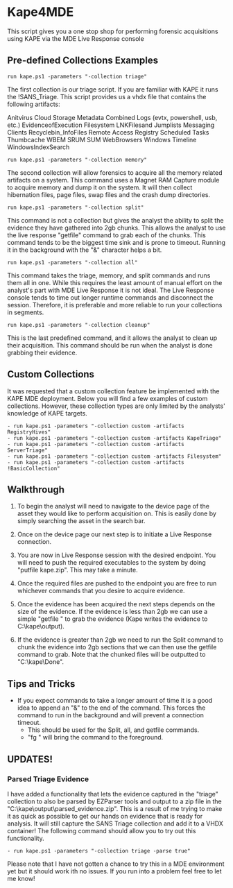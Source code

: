# Kape4MDE

This script gives you a one stop shop for performing forensic acquisitions using KAPE via the MDE Live Response console

## Pre-defined Collections Examples 

    run kape.ps1 -parameters "-collection triage" 

The first collection is our triage script. If you are familiar with KAPE it runs the !SANS_Triage. This script provides us a vhdx file that contains the following artifacts: 

Anitvirus 
Cloud Storage Metadata 
Combined Logs (evtx, powershell, usb, etc.) 
EvidenceofExecution 
Filesystem 
LNKFilesand Jumplists 
Messaging Clients 
Recyclebin_InfoFiles 
Remote Access 
Registry 
Scheduled Tasks 
Thumbcache 
WBEM 
SRUM 
SUM 
WebBrowsers 
Windows Timeline 
WindowsIndexSearch 

    run kape.ps1 -parameters "-collection memory" 

The second collection will allow forensics to acquire all the memory related artifacts on a system. This command uses a Magnet RAM Capture module to acquire memory and dump it on the system. It will then collect hibernation files, page files, swap files and the crash dump directories. 

    run kape.ps1 -parameters "-collection split" 

This command is not a collection but gives the analyst the ability to split the evidence they have gathered into 2gb chunks. This allows the analyst to use the live response "getfile" command to grab each of the chunks. This command tends to be the biggest time sink and is prone to timeout. Running it in the background with the "&" character helps a bit. 

    run kape.ps1 -parameters "-collection all" 

This command takes the triage, memory, and split commands and runs them all in one. While this requires the least amount of manual effort on the analyst's part with MDE Live Response it is not ideal. The Live Response console tends to time out longer runtime commands and disconnect the session. Therefore, it is preferable and more reliable to run your collections in segments. 

    run kape.ps1 -parameters "-collection cleanup" 

This is the last predefined command, and it allows the analyst to clean up their acquisition. This command should be run when the analyst is done grabbing their evidence. 

 

## Custom Collections 

It was requested that a custom collection feature be implemented with the KAPE MDE deployment. Below you will find a few examples of custom collections. However, these collection types are only limited by the analysts' knowledge of KAPE targets.  

    - run kape.ps1 -parameters "-collection custom -artifacts RegistryHives" 
    - run kape.ps1 -parameters "-collection custom -artifacts KapeTriage" 
    - run kape.ps1 -parameters "-collection custom -artifacts ServerTriage" 
    - run kape.ps1 -parameters "-collection custom -artifacts Filesystem" 
    - run kape.ps1 -parameters "-collection custom -artifacts !BasicCollection" 

## Walkthrough 

1. To begin the analyst will need to navigate to the device page of the asset they would like to perform acquisition on. This is easily done by simply searching the asset in the search bar.
   
2. Once on the device page our next step is to initiate a Live Response connection.
   
3. You are now in Live Response session with the desired endpoint. You will need to push the required executables to the system by doing "putfile kape.zip". This may take a minute. 
   
4. Once the required files are pushed to the endpoint you are free to run whichever commands that you desire to acquire evidence. 
   
5. Once the evidence has been acquired the next steps depends on the size of the evidence. If the evidence is less than 2gb we can use a simple "getfile <evidence file name>" to grab the evidence (Kape writes the evidence to C:\kape\output). 

6. If the evidence is greater than 2gb we need to run the Split command to chunk the evidence into 2gb sections that we can then use the getfile command to grab. Note that the chunked files will be outputted to "C:\kape\Done".  
 

## Tips and Tricks 

- If you expect commands to take a longer amount of time it is a good idea to append an "&" to the end of the command. This forces the command to run in the background and will prevent a connection timeout. 
    - This should be used for the Split, all, and getfile commands. 
    - "fg <action GUID>" will bring the command to the foreground. 

## UPDATES!

### Parsed Triage Evidence

I have added a functionality that lets the evidence captured in the "triage" collection to also be parsed by EZParser tools and output to a zip file in the "C:\kape\output\parsed_evidence.zip". This is a result of me trying to make it as quick as possible to get our hands on evidence that is ready for analysis. It will still capture the SANS Triage collection and add it to a VHDX container! The following command should allow you to try out this functionality.

    - run kape.ps1 -parameters "-collection triage -parse true" 

Please note that I have not gotten a chance to try this in a MDE environment yet but it should work ith no issues. If you run into a problem feel free to let me know!
